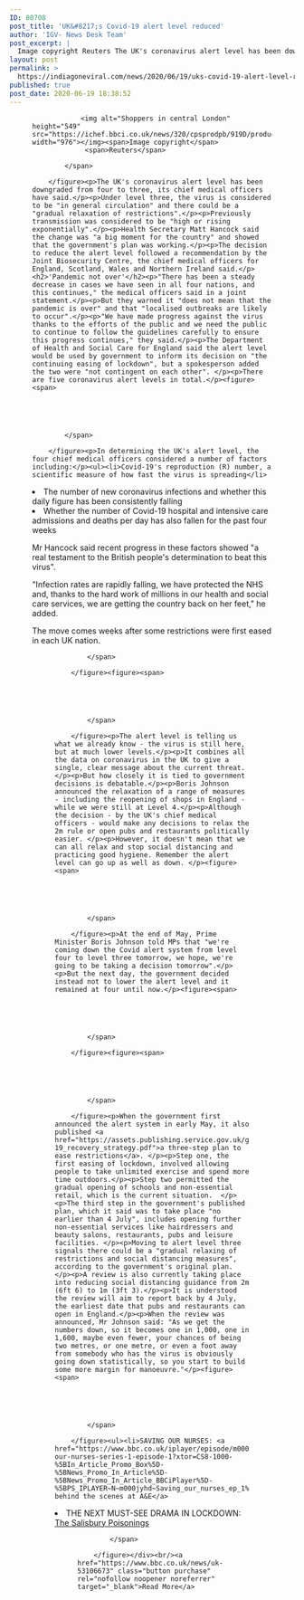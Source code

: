 ```yaml
---
ID: 80708
post_title: 'UK&#8217;s Covid-19 alert level reduced'
author: 'IGV- News Desk Team'
post_excerpt: |
  Image copyright Reuters The UK's coronavirus alert level has been downgraded from four to three, its chief medical officers have said.Under level three, the virus is considered to be "in general circulation" and there could be a "gradual relaxation of restrictions".Previously transmission was considered to be "high or rising exponentially".Health Secretary Matt Hancock said the&hellip;
layout: post
permalink: >
  https://indiagoneviral.com/news/2020/06/19/uks-covid-19-alert-level-reduced/80708/india-gone-viral/
published: true
post_date: 2020-06-19 18:38:52
---
```

<div property="articleBody">
        <figure><span>
                
                <img alt="Shoppers in central London" height="549" src="https://ichef.bbci.co.uk/news/320/cpsprodpb/919D/production/_112977273_061963073.jpg" width="976"></img><span>Image copyright</span>
                 <span>Reuters</span>
                
            </span>
            
        </figure><p>The UK's coronavirus alert level has been downgraded from four to three, its chief medical officers have said.</p><p>Under level three, the virus is considered to be "in general circulation" and there could be a "gradual relaxation of restrictions".</p><p>Previously transmission was considered to be "high or rising exponentially".</p><p>Health Secretary Matt Hancock said the change was "a big moment for the country" and showed that the government's plan was working.</p><p>The decision to reduce the alert level followed a recommendation by the Joint Biosecurity Centre, the chief medical officers for England, Scotland, Wales and Northern Ireland said.</p><h2>'Pandemic not over'</h2><p>"There has been a steady decrease in cases we have seen in all four nations, and this continues," the medical officers said in a joint statement.</p><p>But they warned it "does not mean that the pandemic is over" and that "localised outbreaks are likely to occur".</p><p>"We have made progress against the virus thanks to the efforts of the public and we need the public to continue to follow the guidelines carefully to ensure this progress continues," they said.</p><p>The Department of Health and Social Care for England said the alert level would be used by government to inform its decision on "the continuing easing of lockdown", but a spokesperson added the two were "not contingent on each other". </p><p>There are five coronavirus alert levels in total.</p><figure><span>
                
                
                
                
                
            </span>
            
        </figure><p>In determining the UK's alert level, the four chief medical officers considered a number of factors including:</p><ul><li>Covid-19's reproduction (R) number, a scientific measure of how fast the virus is spreading</li>
<li>The number of new coronavirus infections and whether this daily figure has been consistently falling</li>
<li>Whether the number of Covid-19 hospital and intensive care admissions and deaths per day has also fallen for the past four weeks </li>
</ul><p>Mr Hancock said recent progress in these factors showed "a real testament to the British people's determination to beat this virus".</p><p>"Infection rates are rapidly falling, we have protected the NHS and, thanks to the hard work of millions in our health and social care services, we are getting the country back on her feet," he added. </p><p>The move comes weeks after some restrictions were first eased in each UK nation.</p><figure><span>
                
                
                
                
                
            </span>
            
        </figure><figure><span>
                
                
                
                
                
            </span>
            
        </figure><p>The alert level is telling us what we already know - the virus is still here, but at much lower levels.</p><p>It combines all the data on coronavirus in the UK to give a single, clear message about the current threat.</p><p>But how closely it is tied to government decisions is debatable.</p><p>Boris Johnson announced the relaxation of a range of measures - including the reopening of shops in England - while we were still at Level 4.</p><p>Although the decision - by the UK's chief medical officers - would make any decisions to relax the 2m rule or open pubs and restaurants politically easier. </p><p>However, it doesn't mean that we can all relax and stop social distancing and practicing good hygiene. Remember the alert level can go up as well as down. </p><figure><span>
                
                
                
                
                
            </span>
            
        </figure><p>At the end of May, Prime Minister Boris Johnson told MPs that "we're coming down the Covid alert system from level four to level three tomorrow, we hope, we're going to be taking a decision tomorrow".</p><p>But the next day, the government decided instead not to lower the alert level and it remained at four until now.</p><figure><span>
                
                
                
                
                
            </span>
            
        </figure><figure><span>
                
                
                
                
                
            </span>
            
        </figure><p>When the government first announced the alert system in early May, it also published <a href="https://assets.publishing.service.gov.uk/government/uploads/system/uploads/attachment_data/file/884760/Our_plan_to_rebuild_The_UK_Government_s_COVID-19_recovery_strategy.pdf">a three-step plan to ease restrictions</a>. </p><p>Step one, the first easing of lockdown, involved allowing people to take unlimited exercise and spend more time outdoors.</p><p>Step two permitted the gradual opening of schools and non-essential retail, which is the current situation.  </p><p>The third step in the government's published plan, which it said was to take place "no earlier than 4 July", includes opening further non-essential services like hairdressers and beauty salons, restaurants, pubs and leisure facilities. </p><p>Moving to alert level three signals there could be a "gradual relaxing of restrictions and social distancing measures", according to the government's original plan. </p><p>A review is also currently taking place into reducing social distancing guidance from 2m (6ft 6) to 1m (3ft 3).</p><p>It is understood the review will aim to report back by 4 July, the earliest date that pubs and restaurants can open in England.</p><p>When the review was announced, Mr Johnson said: "As we get the numbers down, so it becomes one in 1,000, one in 1,600, maybe even fewer, your chances of being two metres, or one metre, or even a foot away from somebody who has the virus is obviously going down statistically, so you start to build some more margin for manoeuvre."</p><figure><span>
                
                
                
                
                
            </span>
            
        </figure><ul><li>SAVING OUR NURSES: <a href="https://www.bbc.co.uk/iplayer/episode/m000jyhd/saving-our-nurses-series-1-episode-1?xtor=CS8-1000-%5BIn_Article_Promo_Box%5D-%5BNews_Promo_In_Article%5D-%5BNews_Promo_In_Article_BBCiPlayer%5D-%5BPS_IPLAYER~N~m000jyhd~Saving_our_nurses_ep_1%5D">Go behind the scenes at A&E</a>
</li>
<li>THE NEXT MUST-SEE DRAMA IN LOCKDOWN: <a href="https://www.bbc.co.uk/iplayer/episode/p08fkny0/bbc-trailers-the-salisbury-poisonings?xtor=CS8-1000-%5BIn_Article_Promo_Box%5D-%5BNews_Promo_In_Article%5D-%5BNews_Promo_In_Article_BBCiPlayer%5D-%5BPS_IPLAYER~N~p08fkny0~Salisbury_Poisonings%5D">The Salisbury Poisonings</a>
</li>
</ul><figure><span>
                
                
                
                
                
            </span>
            
        </figure></div><br/><a href="https://www.bbc.co.uk/news/uk-53106673" class="button purchase" rel="nofollow noopener noreferrer" target="_blank">Read More</a>